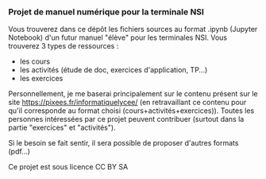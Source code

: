 ### Projet de manuel numérique pour la terminale NSI
Vous trouverez dans ce dépôt les fichiers sources au format .ipynb (Jupyter Notebook) d'un futur manuel "élève" pour les terminales NSI.
Vous trouverez 3 types de ressources :
- les cours
- les activités (étude de doc, exercices d'application, TP...)
- les exercices

Personnellement, je me baserai principalement sur le contenu présent sur le site https://pixees.fr/informatiquelycee/ (en retravaillant ce contenu pour qu'il corresponde au format choisi (cours+activités+exercices)). Toutes les personnes intéressées par ce projet peuvent contribuer (surtout dans la partie "exercices" et "activités").

Si le besoin se fait sentir, il sera possible de proposer d'autres formats (pdf...)

Ce projet est sous licence CC BY SA
